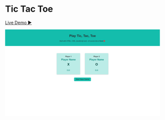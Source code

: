 # Tic Tac Toe

[Live Demo ▶](https://tictactoe-game-lucky.netlify.app/)


![Tic Tac Toe](https://github.com/Lakshmi-sath/Tic-tac-toe-game/blob/9ab90ac5e4baaa3c370544168fff62f14edbbd7b/Tic%20Tac%20Toe%20Game.png)
